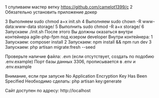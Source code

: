 1 спуливаем мастер ветку https://github.com/camelot1399/c
2 Обязательно установить приложение докер

3 Выполняем sudo chmod a+x init.sh
4 Выполняем sudo chown -R www-data:www-data storage/
5 Выполнить sudo chmod -R a+x storage/
6 Запускаем ./init.sh
После этого Вы должны оказаться внутри контейнера agile-php-fpm под юзером developer
Внутри контейнера:
 1 Запускаем: composer install
 2 Запускаем: npm install && npm run dev
 3 Запускаем: php artisan migrate:fresh --seed

Проверьте наличие файла: .evn (если отсутствует, создать по подобию .env.example)
Порт базы данных 3306, прописывается в .env и .env.example

Внимание, если при запуске No Application Encryption Key Has Been Specified
Необходимо сделать: php artisan key:generate



Сайт доступен по адресу: http://localhost
